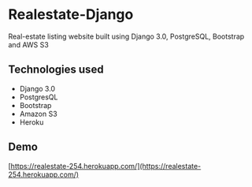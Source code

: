 # Realestate-Django
Real-estate listing website built using Django 3.0, PostgreSQL, Bootstrap and AWS S3

## Technologies used
- Django 3.0
- PostgresQL
- Bootstrap
- Amazon S3
- Heroku

## Demo
[https://realestate-254.herokuapp.com/](https://realestate-254.herokuapp.com/)
